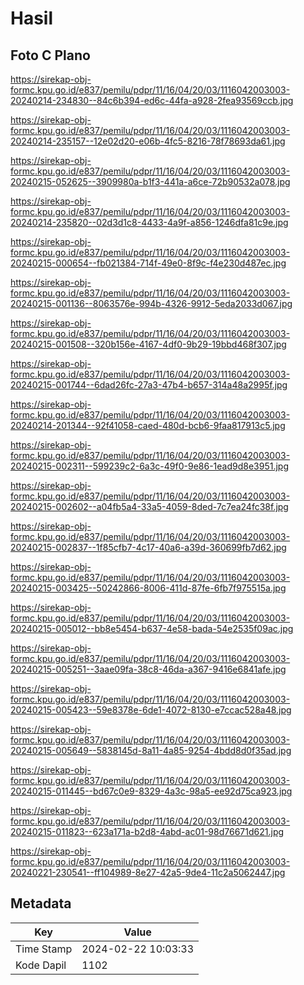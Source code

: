 # Hasil

## Foto C Plano

https://sirekap-obj-formc.kpu.go.id/e837/pemilu/pdpr/11/16/04/20/03/1116042003003-20240214-234830--84c6b394-ed6c-44fa-a928-2fea93569ccb.jpg

https://sirekap-obj-formc.kpu.go.id/e837/pemilu/pdpr/11/16/04/20/03/1116042003003-20240214-235157--12e02d20-e06b-4fc5-8216-78f78693da61.jpg

https://sirekap-obj-formc.kpu.go.id/e837/pemilu/pdpr/11/16/04/20/03/1116042003003-20240215-052625--3909980a-b1f3-441a-a6ce-72b90532a078.jpg

https://sirekap-obj-formc.kpu.go.id/e837/pemilu/pdpr/11/16/04/20/03/1116042003003-20240214-235820--02d3d1c8-4433-4a9f-a856-1246dfa81c9e.jpg

https://sirekap-obj-formc.kpu.go.id/e837/pemilu/pdpr/11/16/04/20/03/1116042003003-20240215-000654--fb021384-714f-49e0-8f9c-f4e230d487ec.jpg

https://sirekap-obj-formc.kpu.go.id/e837/pemilu/pdpr/11/16/04/20/03/1116042003003-20240215-001136--8063576e-994b-4326-9912-5eda2033d067.jpg

https://sirekap-obj-formc.kpu.go.id/e837/pemilu/pdpr/11/16/04/20/03/1116042003003-20240215-001508--320b156e-4167-4df0-9b29-19bbd468f307.jpg

https://sirekap-obj-formc.kpu.go.id/e837/pemilu/pdpr/11/16/04/20/03/1116042003003-20240215-001744--6dad26fc-27a3-47b4-b657-314a48a2995f.jpg

https://sirekap-obj-formc.kpu.go.id/e837/pemilu/pdpr/11/16/04/20/03/1116042003003-20240214-201344--92f41058-caed-480d-bcb6-9faa817913c5.jpg

https://sirekap-obj-formc.kpu.go.id/e837/pemilu/pdpr/11/16/04/20/03/1116042003003-20240215-002311--599239c2-6a3c-49f0-9e86-1ead9d8e3951.jpg

https://sirekap-obj-formc.kpu.go.id/e837/pemilu/pdpr/11/16/04/20/03/1116042003003-20240215-002602--a04fb5a4-33a5-4059-8ded-7c7ea24fc38f.jpg

https://sirekap-obj-formc.kpu.go.id/e837/pemilu/pdpr/11/16/04/20/03/1116042003003-20240215-002837--1f85cfb7-4c17-40a6-a39d-360699fb7d62.jpg

https://sirekap-obj-formc.kpu.go.id/e837/pemilu/pdpr/11/16/04/20/03/1116042003003-20240215-003425--50242866-8006-411d-87fe-6fb7f975515a.jpg

https://sirekap-obj-formc.kpu.go.id/e837/pemilu/pdpr/11/16/04/20/03/1116042003003-20240215-005012--bb8e5454-b637-4e58-bada-54e2535f09ac.jpg

https://sirekap-obj-formc.kpu.go.id/e837/pemilu/pdpr/11/16/04/20/03/1116042003003-20240215-005251--3aae09fa-38c8-46da-a367-9416e6841afe.jpg

https://sirekap-obj-formc.kpu.go.id/e837/pemilu/pdpr/11/16/04/20/03/1116042003003-20240215-005423--59e8378e-6de1-4072-8130-e7ccac528a48.jpg

https://sirekap-obj-formc.kpu.go.id/e837/pemilu/pdpr/11/16/04/20/03/1116042003003-20240215-005649--5838145d-8a11-4a85-9254-4bdd8d0f35ad.jpg

https://sirekap-obj-formc.kpu.go.id/e837/pemilu/pdpr/11/16/04/20/03/1116042003003-20240215-011445--bd67c0e9-8329-4a3c-98a5-ee92d75ca923.jpg

https://sirekap-obj-formc.kpu.go.id/e837/pemilu/pdpr/11/16/04/20/03/1116042003003-20240215-011823--623a171a-b2d8-4abd-ac01-98d76671d621.jpg

https://sirekap-obj-formc.kpu.go.id/e837/pemilu/pdpr/11/16/04/20/03/1116042003003-20240221-230541--ff104989-8e27-42a5-9de4-11c2a5062447.jpg


## Metadata

| Key        | Value               |
| ---------- | ------------------- |
| Time Stamp | 2024-02-22 10:03:33 |
| Kode Dapil | 1102                |



